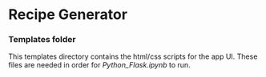 # Recipe Generator

### Templates folder

This templates directory contains the html/css scripts for the app UI. These files are needed in order for *Python_Flask.ipynb* to run.
